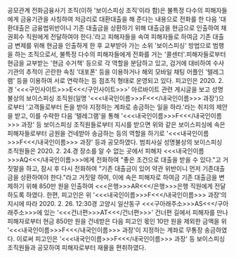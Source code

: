 공모관계
전화금융사기 조직(이하 '보이스피싱 조직'이라 함)은 불특정 다수의 피해자들에게 금융기관을 사칭하여 저금리로 대환대출을 해 준다는 내용으로 전화를 한 다음 '대환대출은 금융법위반이니 기존 대출금을 상환하기 위해 대출금을 현금으로 인출하여 채권회수 직원에게 전달하여야 한다.'라고 피해자들을 속여 피해자들로 하여금 기존 대출금 변제를 위해 현금을 인출하게 한 후 교부받아 가는 소위 '보이스피싱' 방법으로 범행을 하는 조직으로서, 불특정 다수의 피해자들에게 전화를 거는 '콜센터'.피해자들로부터 현금을 교부받는 '현금 수거책' 등으로 각 역할을 분담하고 있고, 검거에 대비하여 수사기관의 추적이 곤란한 속칭 '대포폰' 등을 이용하거나 해외 모바일 채팅 어플인 '텔레그램' 등을 이용하여 서로 연락하는 등 점조직 형태로 운영되고 있다.
피고인은 2020. 2. 경 '<<<구인사이트>>>E<<</구인사이트>>>' 아르바이트 관련 게시글을 보고 성명불상의 보이스피싱 조직원(일명 '<<<내국인이름>>>F<<</내국인이름>>> 과장')으로부터 '고객들로부터 돈을 받아 지정하는 계좌로 송금하는 일을 하라.'라는 취지의 제안을 받고, 이를 수락한 다음 '텔레그램'을 통해 '<<<내국인이름>>>F<<</내국인이름>>> 과장' 등 보이스피싱 조직원들로부터 지시를 받으면 위와 같은 보이스피싱에 속은 피해자들로부터 금원을 건네받아 송금하는 등의 역할을 하기로 '<<<내국인이름>>>F<<</내국인이름>>> 과장' 등과 공모하였다.
범죄사실
성명불상의 보이스피싱 조직원들은 2020. 2. 24.경 장소를 알 수 없는 곳에서 피해자 <<<내국인이름>>>AQ<<</내국인이름>>>에게 전화하여 "좋은 조건으로 대출을 받을 수 있다."고 거짓말을 하고, 잠시 후 다시 전화하여 "기존 대출금이 있어 약관 위반이니 먼저 기존대출금을 상환하여야 한다."라고 거짓말 하여, 이에 속은 피해자로 하여금 기존 대출금을 변제하기 위해 850만 원을 인출하여 <<<은행>>>AR<<</은행>>>은행 직원에게 전달하도록 하였다.
한편, 피고인은 위 '<<<내국인이름>>>F<<</내국인이름>>> 과장'의 지시에 따라 2020. 2. 26. 12:30경 고양시 일산동구 <<<구아래주소>>>AS<<</구아래주소>>>에 있는 '<<<건너편>>>AT<<</건너편>>>' 건너편 길에서 피해자를 만나 피해자로부터 현금 850만 원을 건네받은 다음 피고인 몫인 10만 원을 제외한 금액을 위 '<<<내국인이름>>>F<<</내국인이름>>> 과장'이 지정하는 계좌로 무통장 송금하였다.
이로써 피고인은 '<<<내국인이름>>>F<<</내국인이름>>> 과장' 등 보이스피싱 조직원들과 공모하여 피해자로부터 재물을 편취하였다.